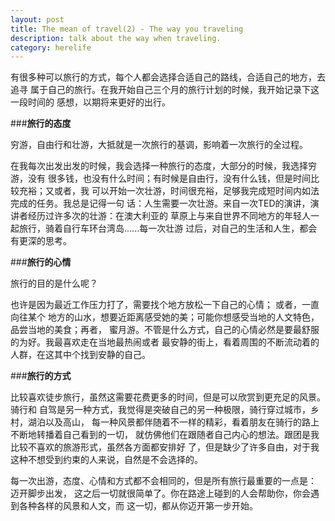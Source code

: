 ```yaml
---
layout: post
title: The mean of travel(2) - The way you traveling
description: talk about the way when traveling.
category: herelife
---
```


有很多种可以旅行的方式，每个人都会选择合适自己的路线，合适自己的地方，去追寻
属于自己的旅行。在我开始自己三个月的旅行计划的时候，我开始记录下这一段时间的
感想，以期将来更好的出行。

###**旅行的态度**

穷游，自由行和壮游，大抵就是一次旅行的基调，影响着一次旅行的全过程。

在我每次出发出发的时候，我会选择一种旅行的态度，大部分的时候，我选择穷游，没有
很多钱，也没有什么时间；有时候是自由行，没有什么钱，但是时间比较充裕；又或者，我
可以开始一次壮游，时间很充裕，足够我完成短时间内如法完成的任务。我总是记得一句
话：人生需要一次壮游。来自一次TED的演讲，演讲者经历过许多次的壮游：在澳大利亚的
草原上与来自世界不同地方的年轻人一起旅行，骑着自行车环台湾岛......每一次壮游
过后，对自己的生活和人生，都会有更深的思考。

###**旅行的心情**

旅行的目的是什么呢？

也许是因为最近工作压力打了，需要找个地方放松一下自己的心情； 或者，一直向往某个
地方的山水，想要近距离感受她的美；可能你想感受当地的人文特色，品尝当地的美食；再者，
蜜月游。不管是什么方式，自己的心情必然是要最舒服的为好。我最喜欢走在当地最热闹或者
最安静的街上，看着周围的不断流动着的人群，在这其中个找到安静的自己。

###**旅行的方式**

比较喜欢徒步旅行，虽然这需要花费更多的时间，但是可以欣赏到更充足的风景。骑行和
自驾是另一种方式，我觉得是突破自己的另一种极限，骑行穿过城市，乡村，湖泊以及高山，
每一种风景都伴随着不一样的精彩，看着朋友在骑行的路上不断地转播着自己看到的一切，
就仿佛他们在跟随者自己内心的想法。跟团是我比较不喜欢的旅游形式，虽然各方面都安排好
了，但是缺少了许多自由，对于我这种不想受到约束的人来说，自然是不会选择的。

每一次出游，态度、心情和方式都不会相同的，但是所有旅行最重要的一点是： 迈开脚步出发，
这之后一切就很简单了。你在路途上碰到的人会帮助你，你会遇到各种各样的风景和人文，而
这一切，都从你迈开第一步开始。